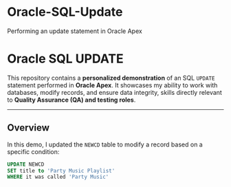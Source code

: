 # Oracle-SQL-Update
Performing an update statement in Oracle Apex

# Oracle SQL UPDATE
This repository contains a **personalized demonstration** of an SQL `UPDATE` statement performed in **Oracle Apex**. It showcases my ability to work with databases, modify records, and ensure data integrity, skills directly relevant to **Quality Assurance (QA) and testing roles**.

---

## Overview

In this demo, I updated the `NEWCD` table to modify a record based on a specific condition:

```sql
UPDATE NEWCD
SET title to 'Party Music Playlist'
WHERE it was called 'Party Music'
